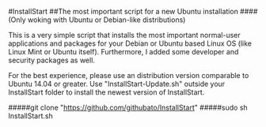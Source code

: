 #InstallStart
##The most important script for a new Ubuntu installation
####(Only woking with Ubuntu or Debian-like distributions)

This is a very simple script that installs the most important normal-user applications and packages
for your Debian or Ubuntu based Linux OS (like Linux Mint or Ubuntu itself).
Furthermore, I added some developer and security packages as well.

For the best experience, please use an distribution version comparable to Ubuntu 14.04 or greater.
Use "InstallStart-Update.sh" outside your InstallStart folder to install the newest version of InstallStart.
		
#####git clone "https://github.com/githubato/InstallStart"
#####sudo sh InstallStart.sh 
